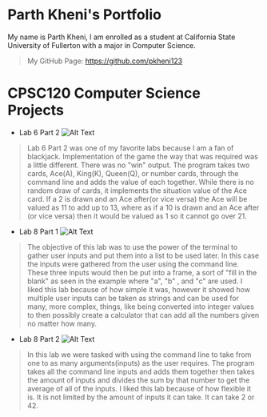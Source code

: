 # Parth Kheni's Portfolio

My name is Parth Kheni, I am enrolled as a student at California State University of Fullerton with a major in Computer Science.
>My GitHub Page: https://github.com/pkheni123
# CPSC120 Computer Science Projects
- Lab 6 Part 2
![Alt Text](https://media1.giphy.com/media/v1.Y2lkPTc5MGI3NjExcHpxdmpkdG11Nmh2MmNuYWViNnl2azNhOHF3czI4dHB5d2cyc3I4OCZlcD12MV9pbnRlcm5hbF9naWZfYnlfaWQmY3Q9Zw/gBAbg0STtjHDbcvJPk/giphy.gif)
> Lab 6 Part 2 was one of my favorite labs because I am a fan of blackjack. Implementation of the game the way that was required was a little different. There was no "win" output. The program takes two cards, Ace(A), King(K), Queen(Q), or number cards, through the command line and adds the value of each together. While there is no random draw of cards, it implements the situation value of the Ace card. If a 2 is drawn and an Ace after(or vice versa) the Ace will be valued as  11 to add up to 13, where as if a 10 is drawn and an Ace after (or vice versa) then it would be valued as 1 so it cannot go over 21.


- Lab 8 Part 1 
![Alt Text](https://media3.giphy.com/media/v1.Y2lkPTc5MGI3NjExZWl1Y3Z2bTIwY253OXdjOWYxNW9wNmJ2aDV3MWZsYmNzdno0bjh6dCZlcD12MV9pbnRlcm5hbF9naWZfYnlfaWQmY3Q9Zw/EdQi25rEGlVS38JSR8/giphy.gif)


 >The objective of this lab was to use the power of the terminal to gather user inputs and put them into a list to be used later. In this case the inputs were gathered from the user using the command line. These three inputs would then be put into a frame, a sort of "fill in the blank" as seen in the example where "a", "b" , and "c" are used. I liked this lab because of how simple it was, however it showed how multiple user inputs can be taken as strings and can be used for many, more complex, things, like being converted into integer values to then possibly create a calculator that can add all the numbers given no matter how many. 
- Lab 8 Part 2 
![Alt Text](https://media2.giphy.com/media/v1.Y2lkPTc5MGI3NjExZDZ3N3ByaTFlN2Z0dzhiMTR3Y3I5aTk3enBsbjltbW8wZG5vanE3NSZlcD12MV9pbnRlcm5hbF9naWZfYnlfaWQmY3Q9Zw/uaA56NqrlMK3cWQQm5/giphy.gif)


 >In this lab we were tasked with using the command line to take from one to as many arguments(inputs) as the user requires. The program takes all the command line inputs and adds them together then takes the amount of inputs and divides the sum by that number to get the average of all of the inputs. I liked this lab because of how flexible it is. It is not limited by the amount of inputs it can take. It can take 2 or 42.

